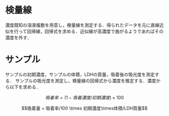 # 検量線
濃度既知の溶液複数を用意し，検量線を測定する．得られたデータを元に直線近似を行って回帰線，回帰式を求める．近似線が高濃度で曲がるようであればその濃度を外す．

# サンプル
サンプルの初期濃度，サンプルの体積，LDHの質量，吸着後の吸光度を測定する．
サンプルの吸光度を測定し，検量線の回帰式から濃度を推定する．濃度から以下を求める．

$$吸着率 = (1-吸着濃度/初期濃度)\times 100$$

$$吸着量 = 吸着率/100 \times 初期濃度\times体積/LDH質量$$

